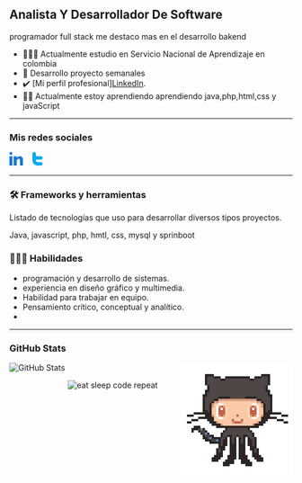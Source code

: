 ## Analista Y Desarrollador De Software

programador full stack me destaco mas en el desarrollo bakend 

- 👨🏻‍💻 Actualmente estudio en Servicio Nacional de Aprendizaje en colombia
- 💼 Desarrollo proyecto semanales
- ✔️ [Mi perfil profesional][LinkedIn](https://www.linkedin.com/in/yeferson-duran-607635164/).
- 👨‍💻 Actualmente estoy aprendiendo aprendiendo java,php,html,css y javaScript

---

### Mis redes sociales

[<img src='https://github.com/lgzarturo/lgzarturo/raw/master/assets/linkedin.png' alt='LinkedIn' width='24' style='width:24px; margin-right: 10px;'/>](https://www.linkedin.com/in/yeferson-duran-607635164/)
[<img src='https://github.com/lgzarturo/lgzarturo/raw/master/assets/twitter.png' alt='Twitter' width='24' style='width:24px; margin-right: 10px;'/>](https://twitter.com/stronforxx_hack)

---

### 🛠 Frameworks y herramientas
Listado de tecnologías que uso para desarrollar diversos tipos proyectos.

Java, javascript, php, hmtl, css, mysql y sprinboot

### 👨🏻‍🚀 Habilidades

- programación y desarrollo de sistemas.
- experiencia en diseño gráfico y multimedia.
- Habilidad para trabajar en equipo.
- Pensamiento crítico, conceptual y analítico.
- 
---
### GitHub Stats

<img src="https://raw.githubusercontent.com/lgzarturo/lgzarturo/master/assets/87202985-820dcb80-c2b6-11ea-9f56-7ec461c497c3.gif" alt="GitHub" style="float: right;" align="right" />

![GitHub Stats](https://github-readme-stats.anuraghazra1.vercel.app/api?username=lgzarturo&show_icons=true&include_all_commits=true&theme=dark&count_private=true 'Datos de Arturo López')

<img src="https://media.giphy.com/media/USV0ym3bVWQJJmNu3N/giphy.gif" alt="eat sleep code repeat" width="200" style="float: right; width: 200px" align="right" />


